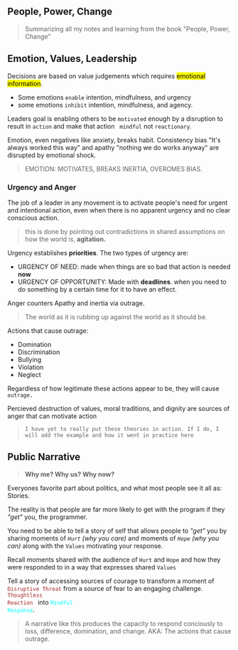 People, Power, Change
---
> Summarizing all my notes and learning from the book "People, Power, Change" 


## Emotion, Values, Leadership 
<!--Page 60-->
 Decisions are based on value judgements which requires <mark>emotional information</mark>.
- Some emotions `enable` intention, mindfulness, and urgency
- some emotions `inhibit` intention, mindfulness, and agency.

Leaders goal is enabling others to be `motivated` enough by a disruption to result in `action` and make that action ` mindful` not `reactionary`.

Emotion, even negatives like anxiety, breaks habit. Consistency bias "It's always worked this way" and apathy "nothing we do works anyway" are disrupted by emotional shock.

> EMOTION: MOTIVATES, BREAKS INERTIA, OVEROMES BIAS.

### Urgency and Anger
<!--Page 63-->

The job of a leader in any movement is to activate people's need for urgent and intentional action, even when there is no apparent urgency and no clear conscious action.

> this is done by pointing out contradictions in shared assumptions on how the world is, **agitation.**

Urgency establishes **priorities**. The two types of urgency are:
- URGENCY OF NEED: made when things are so bad that action is needed **now**
- URGENCY OF OPPORTUNITY: Made with **deadlines**. when you need to do something by a certain time for it to have an effect.

Anger counters Apathy and inertia via outrage.
> The world as it is rubbing up against the world as it should be.

Actions that cause outrage:
- Domination
- Discrimination
- Bullying
- Violation
- Neglect  

Regardless of how legitimate these actions appear to be, they will cause `outrage.`

Percieved destruction of values, moral traditions, and dignity are sources of anger that can motivate action

>`I have yet to really put these theories in action. If I do, I will add the example and how it went in practice here`

## Public Narrative
> <b> Why me? Why us? Why now? </b>

Everyones favorite part about politics, and what most people see it all as: Stories.

The reality is that people are far more likely to get with the program if they <i>"get"</i> you, the programmer.

You need to be able to tell a story of self that allows people to *"get"* you by sharing moments of *`Hurt` (why you care)* and moments of *`Hope` (why you can)* along with the `Values` motivating your response.

Recall moments shared with the audience of `Hurt` and `Hope` and how they were responded to in a way that expresses shared `Values` 

Tell a story of accessing sources of courage to transform a moment of <code style="color : brown">Disruptive Threat</code> from a source of fear to an engaging challenge. <code style="color : brown">Thoughtless Reaction </code> into <code style="color : aqua">Mindful Response</code>.

> A narrative like this produces the capacity to respond conciously to loss, difference, domination, and change. AKA: The actions that cause outrage.